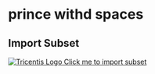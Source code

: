 # prince withd spaces

## Import Subset

<a href="github-windows:https://github.com/bibliothek/awesome-subsets/raw/master/prince%20withd%20spaces/prince%20withd%20spaces">![Tricentis Logo](https://tricentis-com-tricentis.netdna-ssl.com/wp-content/uploads/2016/09/Tricentis-Logo-75px.png) Click me to import subset</a>

